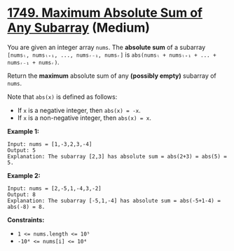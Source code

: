 # [1749. Maximum Absolute Sum of Any Subarray][link] (Medium)

[link]: https://leetcode.com/problems/maximum-absolute-sum-of-any-subarray/

You are given an integer array `nums`. The **absolute sum** of a subarray `[numsₗ, numsₗ₊₁, ...,
numsᵣ₋₁, numsᵣ]` is `abs(numsₗ + numsₗ₊₁ + ... + numsᵣ₋₁ + numsᵣ)`.

Return the **maximum** absolute sum of any **(possibly empty)** subarray of  `nums`.

Note that `abs(x)` is defined as follows:

- If `x` is a negative integer, then `abs(x) = -x`.
- If `x` is a non-negative integer, then `abs(x) = x`.

**Example 1:**

```
Input: nums = [1,-3,2,3,-4]
Output: 5
Explanation: The subarray [2,3] has absolute sum = abs(2+3) = abs(5) = 5.
```

**Example 2:**

```
Input: nums = [2,-5,1,-4,3,-2]
Output: 8
Explanation: The subarray [-5,1,-4] has absolute sum = abs(-5+1-4) = abs(-8) = 8.
```

**Constraints:**

- `1 <= nums.length <= 10⁵`
- `-10⁴ <= nums[i] <= 10⁴`
